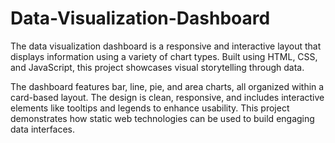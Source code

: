 # Data-Visualization-Dashboard
The data visualization dashboard is a responsive and interactive layout that displays information using a variety of chart types. Built using HTML, CSS, and JavaScript, this project showcases visual storytelling through data.

The dashboard features bar, line, pie, and area charts, all organized within a card-based layout. The design is clean, responsive, and includes interactive elements like tooltips and legends to enhance usability. This project demonstrates how static web technologies can be used to build engaging data interfaces.

